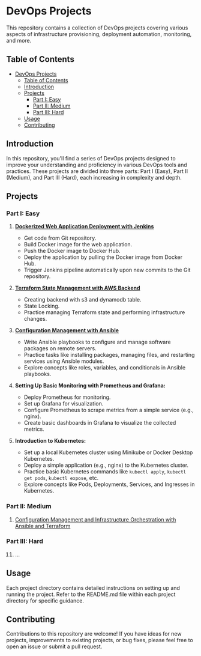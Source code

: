 # DevOps Projects

This repository contains a collection of DevOps projects covering various aspects of infrastructure provisioning, deployment automation, monitoring, and more.

## Table of Contents

- [DevOps Projects](#devops-projects)
  - [Table of Contents](#table-of-contents)
  - [Introduction](#introduction)
  - [Projects](#projects)
    - [Part I: Easy](#part-i-easy)
    - [Part II: Medium](#part-ii-medium)
    - [Part III: Hard](#part-iii-hard)
  - [Usage](#usage)
  - [Contributing](#contributing)

## Introduction

In this repository, you'll find a series of DevOps projects designed to improve your understanding and proficiency in various DevOps tools and practices. These projects are divided into three parts: Part I (Easy), Part II (Medium), and Part III (Hard), each increasing in complexity and depth.

## Projects

### Part I: Easy

1.  [**Dockerized Web Application Deployment with Jenkins**](./Part_I/01-Dockerized-App-Deployment-Jenkins/README.md)

    - Get code from Git repository.
    - Build Docker image for the web application.
    - Push the Docker image to Docker Hub.
    - Deploy the application by pulling the Docker image from Docker Hub.
    - Trigger Jenkins pipeline automatically upon new commits to the Git repository.

2.  [**Terraform State Management with AWS Backend**](./Part_I/02-Terraform-State-Management-AWS-Backend/README.md)

    - Creating backend with s3 and dynamodb table.
    - State Locking.
    - Practice managing Terraform state and performing infrastructure changes.

3.  [**Configuration Management with Ansible**](./Part_I/03-Configuration-Management-with-Ansible/README.md)

    - Write Ansible playbooks to configure and manage software packages on remote servers.
    - Practice tasks like installing packages, managing files, and restarting services using Ansible modules.
    - Explore concepts like roles, variables, and conditionals in Ansible playbooks.

4.  **Setting Up Basic Monitoring with Prometheus and Grafana:**

    - Deploy Prometheus for monitoring.
    - Set up Grafana for visualization.
    - Configure Prometheus to scrape metrics from a simple service (e.g., nginx).
    - Create basic dashboards in Grafana to visualize the collected metrics.

5.  **Introduction to Kubernetes:**

    - Set up a local Kubernetes cluster using Minikube or Docker Desktop Kubernetes.
    - Deploy a simple application (e.g., nginx) to the Kubernetes cluster.
    - Practice basic Kubernetes commands like `kubectl apply`, `kubectl get pods`, `kubectl expose`, etc.
    - Explore concepts like Pods, Deployments, Services, and Ingresses in Kubernetes.

### Part II: Medium

1.  [Configuration Management and Infrastructure Orchestration with Ansible and Terraform](./Part_II/01-Configuration-Management-Infrastructure-Ansible-Terraform/README.md)

### Part III: Hard

11. ...

## Usage

Each project directory contains detailed instructions on setting up and running the project. Refer to the README.md file within each project directory for specific guidance.

## Contributing

Contributions to this repository are welcome! If you have ideas for new projects, improvements to existing projects, or bug fixes, please feel free to open an issue or submit a pull request.
